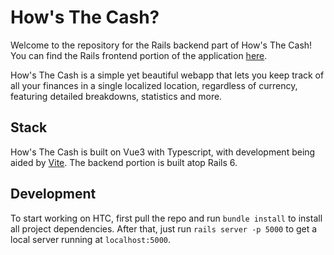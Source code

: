 # How's The Cash?

Welcome to the repository for the Rails backend part of How's The Cash! You can find the Rails frontend portion of the application [here](https://github.com/sensanaty/howsthecash-vue).

How's The Cash is a simple yet beautiful webapp that lets you keep track of all your finances in a single localized location, regardless of currency, featuring detailed breakdowns, statistics and more.

## Stack

How's The Cash is built on Vue3 with Typescript, with development being aided by [Vite](https://vitejs.dev/). The backend portion is built atop Rails 6.

## Development

To start working on HTC, first pull the repo and run `bundle install` to install all project dependencies. After that, just run `rails server -p 5000` to get a local server running at `localhost:5000`.
